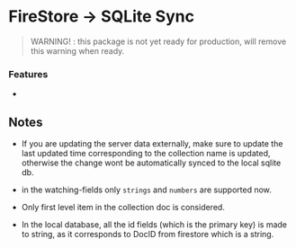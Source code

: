 # FireStore -> SQLite Sync

> WARNING! : this package is not yet ready for production, will remove this warning when ready.

### Features

-

## Notes

- If you are updating the server data externally, make sure to update the last updated time corresponding to the collection name is updated, otherwise the change wont be automatically synced to the local sqlite db.

- in the watching-fields only `strings` and `numbers` are supported now.

- Only first level item in the collection doc is considered.

- In the local database, all the id fields (which is the primary key) is made to string, as it corresponds to DocID from firestore which is a string.
